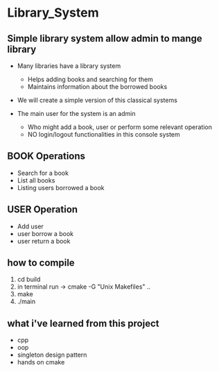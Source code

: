 # Library_System
## Simple library system allow admin to mange library

- Many libraries have a library system
  - Helps adding books and searching for them
  - Maintains information about the borrowed books

- We will create a simple version of this classical systems

- The main user for the system is an admin
  - Who might add a book, user or perform some relevant operation
  - NO login/logout functionalities in this console system
 
## BOOK Operations
- Search for a book
- List all books
- Listing users borrowed a book

## USER Operation
- Add user
- user borrow a book
- user return a book


## how to compile 
1. cd build
2. in terminal run -> cmake -G "Unix Makefiles" ..
3. make
4. ./main 


## what i've learned from this project
- cpp
- oop
- singleton design pattern
- hands on cmake
